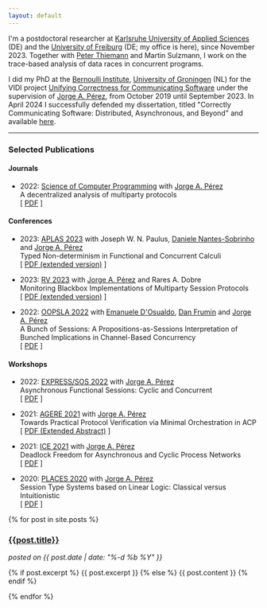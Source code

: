 ```yaml
---
layout: default
---
```

I'm a postdoctoral researcher at [Karlsruhe University of Applied Sciences](https://h-ka.de) (DE) and the [University of Freiburg](https://www.uni-freiburg.de/) (DE; my office is here), since November 2023.
Together with [Peter Thiemann](http://www2.informatik.uni-freiburg.de/~thiemann/) and Martin Sulzmann, I work on the trace-based analysis of data races in concurrent programs.

I did my PhD at the [Bernoulli
Institute](https://www.rug.nl/research/bernoulli/), [University of
Groningen](https://www.rug.nl/) (NL) for the VIDI project [Unifying Correctness
for Communicating Software](https://www.jperez.nl/vidi) under the supervision of
[Jorge A. Pérez](https://www.jperez.nl/), from October 2019 until September 2023.
In April 2024 I successfully defended my dissertation, titled "Correctly Communicating Software: Distributed, Asynchronous, and Beyond" and available [here](https://research.rug.nl/en/publications/correctly-communicating-software-distributed-asynchronous-and-bey).

<hr />

<h3>Selected Publications</h3>

<h4>Journals</h4>

* 2022: [Science of Computer Programming](https://www.sciencedirect.com/journal/science-of-computer-programming) with [Jorge A. Pérez](https://www.jperez.nl/)
    <br />
    A decentralized analysis of multiparty protocols
    <br />
    \[
    [PDF](https://www.sciencedirect.com/science/article/pii/S0167642322000739/pdfft?md5=a96ed53547393c15d62a057ca3f1c711&pid=1-s2.0-S0167642322000739-main.pdf)
    \]

<h4>Conferences</h4>

* 2023: [APLAS 2023](https://conf.researchr.org/home/aplas-2023) with Joseph W. N. Paulus, [Daniele Nantes-Sobrinho](https://vtss.doc.ic.ac.uk/people/nantes.html) and [Jorge A. Pérez](https://www.jperez.nl/)
    <br />
    Typed Non-determinism in Functional and Concurrent Calculi
    <br />
    \[
    [PDF (extended version)](https://arxiv.org/pdf/2205.00680.pdf)
    \]

* 2023: [RV 2023](https://rv23.csd.auth.gr/) with [Jorge A. Pérez](https://www.jperez.nl/) and Rares A. Dobre
    <br />
    Monitoring Blackbox Implementations of Multiparty Session Protocols
    <br />
    \[
    [PDF (extended version)](https://arxiv.org/pdf/2306.04204.pdf)
    \]

* 2022: [OOPSLA 2022](https://2022.splashcon.org/track/splash-2022-oopsla) with [Emanuele D'Osualdo](https://www.emanueledosualdo.com/), [Dan Frumin](https://groupoid.moe/) and [Jorge A. Pérez](https://www.jperez.nl/)
    <br />
    A Bunch of Sessions: A Propositions-as-Sessions Interpretation of Bunched Implications in Channel-Based Concurrency
    <br />
    \[
    [PDF](https://dl.acm.org/doi/pdf/10.1145/3563318)
    \]

<h4>Workshops</h4>

* 2022: [EXPRESS/SOS 2022](https://express-sos2022.github.io/) with  [Jorge A. Pérez](https://www.jperez.nl/)
  <br />
  Asynchronous Functional Sessions: Cyclic and Concurrent
  <br />
  \[
  [PDF](https://cgi.cse.unsw.edu.au/~eptcs/paper.cgi?EXPSOS22.5.pdf)
  \]

* 2021: [AGERE 2021](https://2021.splashcon.org/home/agere-2021) with [Jorge A. Pérez](https://www.jperez.nl/)
  <br />
  Towards Practical Protocol Verification via Minimal Orchestration in ACP
  <br />
  \[
  [PDF (Extended Abstract)]({{site.url}}{{site.baseurl}}/assets/static/agere21.pdf)
  \]

* 2021: [ICE 2021](https://www.discotec.org/2021/ice) with [Jorge A. Pérez](https://www.jperez.nl/)
  <br />
  Deadlock Freedom for Asynchronous and Cyclic Process Networks
  <br />
  \[
  [PDF](https://cgi.cse.unsw.edu.au/~eptcs/paper.cgi?ICE2021.3.pdf)
  \]

* 2020: [PLACES 2020](http://places20.by.di.fc.ul.pt/) with [Jorge A. Pérez](https://www.jperez.nl/)
  <br />
  Session Type Systems based on Linear Logic: Classical versus Intuitionistic
  <br />
  \[
  [PDF](https://arxiv.org/pdf/2004.01320v1)
  \]

{% for post in site.posts %}
  <div id="post-short">
    <a href="{{site.url}}{{site.baseurl}}{{post.url}}">
      <h3>{{post.title}}</h3>
    </a>
    <i>posted on {{ post.date | date: "%-d %b %Y" }}</i>
    <p>
      {% if post.excerpt %}
        {{ post.excerpt }}
      {% else %}
        {{ post.content }}
      {% endif %}
    </p>
  </div>
{% endfor %}
